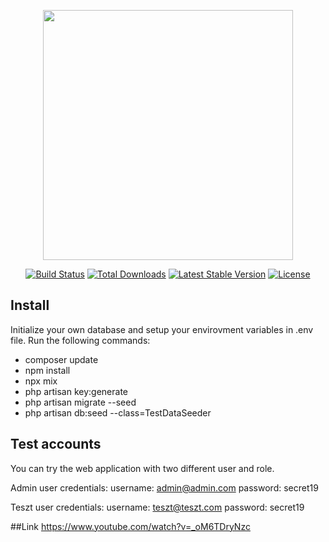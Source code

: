 <p align="center"><a href="https://laravel.com" target="_blank"><img src="https://raw.githubusercontent.com/laravel/art/master/logo-lockup/5%20SVG/2%20CMYK/1%20Full%20Color/laravel-logolockup-cmyk-red.svg" width="400"></a></p>

<p align="center">
<a href="https://travis-ci.org/laravel/framework"><img src="https://travis-ci.org/laravel/framework.svg" alt="Build Status"></a>
<a href="https://packagist.org/packages/laravel/framework"><img src="https://img.shields.io/packagist/dt/laravel/framework" alt="Total Downloads"></a>
<a href="https://packagist.org/packages/laravel/framework"><img src="https://img.shields.io/packagist/v/laravel/framework" alt="Latest Stable Version"></a>
<a href="https://packagist.org/packages/laravel/framework"><img src="https://img.shields.io/packagist/l/laravel/framework" alt="License"></a>
</p>

## Install

Initialize your own database and setup your envirovment variables in .env file. Run the following commands:

- composer update
- npm install
- npx mix
- php artisan key:generate
- php artisan migrate --seed
- php artisan db:seed --class=TestDataSeeder

## Test accounts

You can try the web application with two different user and role. 

Admin user credentials:
username: admin@admin.com
password: secret19

Teszt user credentials:
username: teszt@teszt.com
password: secret19

##Link
https://www.youtube.com/watch?v=_oM6TDryNzc
